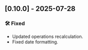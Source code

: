 ## [0.10.0] - 2025-07-28

### 🛠 Fixed

* Updated operations recalculation.
* Fixed date formatting.
